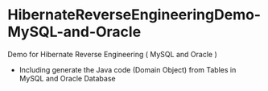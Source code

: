 # HibernateReverseEngineeringDemo-MySQL-and-Oracle
Demo for Hibernate Reverse Engineering ( MySQL and Oracle )
- Including generate the Java code (Domain Object) from Tables in MySQL and Oracle Database
